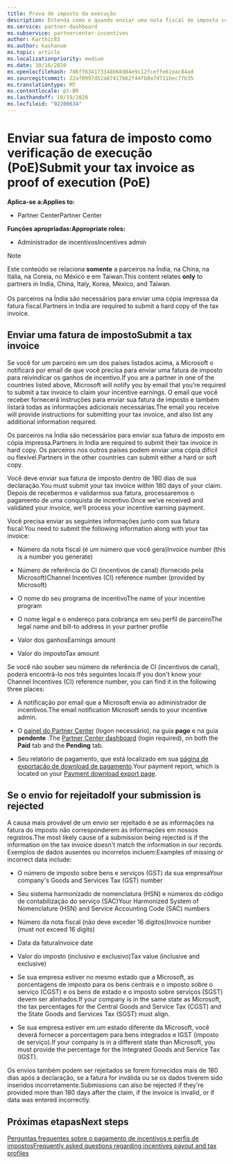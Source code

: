 ```yaml
---
title: Prova de imposto da execução
description: Entenda como e quando enviar uma nota fiscal de imposto como uma POE (prova de execução) para reivindicar seus ganhos.
ms.service: partner-dashboard
ms.subservice: partnercenter-incentives
author: Karthic83
ms.author: kashanum
ms.topic: article
ms.localizationpriority: medium
ms.date: 10/16/2020
ms.openlocfilehash: 7d6ff634173348b68d84e9c12fceffe61eac84ad
ms.sourcegitcommit: 22af0997d52a87417b62f44fb0a7d711bec77b35
ms.translationtype: MT
ms.contentlocale: pt-BR
ms.lasthandoff: 10/19/2020
ms.locfileid: "92200634"
---
```

# <a name="submit-your-tax-invoice-as-proof-of-execution-poe"></a><span data-ttu-id="70754-103">Enviar sua fatura de imposto como verificação de execução (PoE)</span><span class="sxs-lookup"><span data-stu-id="70754-103">Submit your tax invoice as proof of execution (PoE)</span></span>

<span data-ttu-id="70754-104">**Aplica-se a:**</span><span class="sxs-lookup"><span data-stu-id="70754-104">**Applies to:**</span></span>

- <span data-ttu-id="70754-105">Partner Center</span><span class="sxs-lookup"><span data-stu-id="70754-105">Partner Center</span></span>

<span data-ttu-id="70754-106">**Funções apropriadas:**</span><span class="sxs-lookup"><span data-stu-id="70754-106">**Appropriate roles:**</span></span>

- <span data-ttu-id="70754-107">Administrador de incentivos</span><span class="sxs-lookup"><span data-stu-id="70754-107">Incentives admin</span></span>

>[!NOTE]
><span data-ttu-id="70754-108">Este conteúdo se relaciona **somente** a parceiros na Índia, na China, na Itália, na Coreia, no México e em Taiwan.</span><span class="sxs-lookup"><span data-stu-id="70754-108">This content relates **only** to partners in India, China, Italy, Korea, Mexico, and Taiwan.</span></span> <br><br><span data-ttu-id="70754-109">Os parceiros na Índia são necessários para enviar uma cópia impressa da fatura fiscal.</span><span class="sxs-lookup"><span data-stu-id="70754-109">Partners in India are required to submit a hard copy of the tax invoice.</span></span>

## <a name="submit-a-tax-invoice"></a><span data-ttu-id="70754-110">Enviar uma fatura de imposto</span><span class="sxs-lookup"><span data-stu-id="70754-110">Submit a tax invoice</span></span>

<span data-ttu-id="70754-111">Se você for um parceiro em um dos países listados acima, a Microsoft o notificará por email de que você precisa para enviar uma fatura de imposto para reivindicar os ganhos de incentivo.</span><span class="sxs-lookup"><span data-stu-id="70754-111">If you are a partner in one of the countries listed above, Microsoft will notify you by email that you’re required to submit a tax invoice to claim your incentive earnings.</span></span> <span data-ttu-id="70754-112">O email que você receber fornecerá instruções para enviar sua fatura de imposto e também listará todas as informações adicionais necessárias.</span><span class="sxs-lookup"><span data-stu-id="70754-112">The email you receive will provide instructions for submitting your tax invoice, and also list any additional information required.</span></span>

<span data-ttu-id="70754-113">Os parceiros na Índia são necessários para enviar sua fatura de imposto em cópia impressa.</span><span class="sxs-lookup"><span data-stu-id="70754-113">Partners in India are required to submit their tax invoice in hard copy.</span></span> <span data-ttu-id="70754-114">Os parceiros nos outros países podem enviar uma cópia difícil ou flexível.</span><span class="sxs-lookup"><span data-stu-id="70754-114">Partners in the other countries can submit either a hard or soft copy.</span></span>

<span data-ttu-id="70754-115">Você deve enviar sua fatura de imposto dentro de 180 dias de sua declaração.</span><span class="sxs-lookup"><span data-stu-id="70754-115">You must submit your tax invoice within 180 days of your claim.</span></span> <span data-ttu-id="70754-116">Depois de recebermos e validarmos sua fatura, processaremos o pagamento de uma conquista de incentivo.</span><span class="sxs-lookup"><span data-stu-id="70754-116">Once we’ve received and validated your invoice, we’ll process your incentive earning payment.</span></span>

<span data-ttu-id="70754-117">Você precisa enviar as seguintes informações junto com sua fatura fiscal:</span><span class="sxs-lookup"><span data-stu-id="70754-117">You need to submit the following information along with your tax invoice:</span></span>

- <span data-ttu-id="70754-118">Número da nota fiscal (é um número que você gera)</span><span class="sxs-lookup"><span data-stu-id="70754-118">Invoice number (this is a number you generate)</span></span> 

- <span data-ttu-id="70754-119">Número de referência do CI (incentivos de canal) (fornecido pela Microsoft)</span><span class="sxs-lookup"><span data-stu-id="70754-119">Channel Incentives (CI) reference number (provided by Microsoft)</span></span> 

- <span data-ttu-id="70754-120">O nome do seu programa de incentivo</span><span class="sxs-lookup"><span data-stu-id="70754-120">The name of your incentive program</span></span>

- <span data-ttu-id="70754-121">O nome legal e o endereço para cobrança em seu perfil de parceiro</span><span class="sxs-lookup"><span data-stu-id="70754-121">The legal name and bill-to address in your partner profile</span></span> 

- <span data-ttu-id="70754-122">Valor dos ganhos</span><span class="sxs-lookup"><span data-stu-id="70754-122">Earnings amount</span></span>

- <span data-ttu-id="70754-123">Valor do imposto</span><span class="sxs-lookup"><span data-stu-id="70754-123">Tax amount</span></span>

<span data-ttu-id="70754-124">Se você não souber seu número de referência de CI (incentivos de canal), poderá encontrá-lo nos três seguintes locais:</span><span class="sxs-lookup"><span data-stu-id="70754-124">If you don't know your Channel Incentives (CI) reference number, you can find it in the following three places:</span></span> 

- <span data-ttu-id="70754-125">A notificação por email que a Microsoft envia ao administrador de incentivos.</span><span class="sxs-lookup"><span data-stu-id="70754-125">The email notification Microsoft sends to your incentive admin.</span></span> 

- <span data-ttu-id="70754-126">O [painel do Partner Center](https://partner.microsoft.com/dashboard/) (logon necessário), na guia **pago** e na guia **pendente** .</span><span class="sxs-lookup"><span data-stu-id="70754-126">The [Partner Center dashboard](https://partner.microsoft.com/dashboard/) (login required), on both the **Paid** tab and the **Pending** tab.</span></span>  

- <span data-ttu-id="70754-127">Seu relatório de pagamento, que está localizado em sua [página de exportação de download de pagamento](/partner-center/understand-incentive-payouts#payment-download-export).</span><span class="sxs-lookup"><span data-stu-id="70754-127">Your payment report, which is located on your [Payment download export page](/partner-center/understand-incentive-payouts#payment-download-export).</span></span> 

## <a name="if-your-submission-is-rejected"></a><span data-ttu-id="70754-128">Se o envio for rejeitado</span><span class="sxs-lookup"><span data-stu-id="70754-128">If your submission is rejected</span></span>

<span data-ttu-id="70754-129">A causa mais provável de um envio ser rejeitado é se as informações na fatura do imposto não corresponderem às informações em nossos registros.</span><span class="sxs-lookup"><span data-stu-id="70754-129">The most likely cause of a submission being rejected is if the information on the tax invoice doesn't match the information in our records.</span></span> <span data-ttu-id="70754-130">Exemplos de dados ausentes ou incorretos incluem:</span><span class="sxs-lookup"><span data-stu-id="70754-130">Examples of missing or incorrect data include:</span></span> 

- <span data-ttu-id="70754-131">O número de imposto sobre bens e serviços (GST) da sua empresa</span><span class="sxs-lookup"><span data-stu-id="70754-131">Your company's Goods and Services Tax (GST) number</span></span>

- <span data-ttu-id="70754-132">Seu sistema harmonizado de nomenclatura (HSN) e números do código de contabilização do serviço (SAC)</span><span class="sxs-lookup"><span data-stu-id="70754-132">Your Harmonized System of Nomenclature (HSN) and Service Accounting Code (SAC) numbers</span></span>

- <span data-ttu-id="70754-133">Número da nota fiscal (não deve exceder 16 dígitos)</span><span class="sxs-lookup"><span data-stu-id="70754-133">Invoice number (must not exceed 16 digits)</span></span>

- <span data-ttu-id="70754-134">Data da fatura</span><span class="sxs-lookup"><span data-stu-id="70754-134">Invoice date</span></span>

- <span data-ttu-id="70754-135">Valor do imposto (inclusivo e exclusivo)</span><span class="sxs-lookup"><span data-stu-id="70754-135">Tax value (inclusive and exclusive)</span></span>

- <span data-ttu-id="70754-136">Se sua empresa estiver no mesmo estado que a Microsoft, as porcentagens de imposto para os bens centrais e o imposto sobre o serviço (CGST) e os bens de estado e o imposto sobre serviços (SGST) devem ser alinhados.</span><span class="sxs-lookup"><span data-stu-id="70754-136">If your company is in the same state as Microsoft, the tax percentages for the Central Goods and Service Tax (CGST) and the State Goods and Services Tax (SGST) must align.</span></span>

- <span data-ttu-id="70754-137">Se sua empresa estiver em um estado diferente da Microsoft, você deverá fornecer a porcentagem para bens integrados e IGST (imposto de serviço).</span><span class="sxs-lookup"><span data-stu-id="70754-137">If your company is in a different state than Microsoft, you must provide the percentage for the Integrated Goods and Service Tax (IGST).</span></span>

<span data-ttu-id="70754-138">Os envios também podem ser rejeitados se forem fornecidos mais de 180 dias após a declaração, se a fatura for inválida ou se os dados tiverem sido inseridos incorretamente.</span><span class="sxs-lookup"><span data-stu-id="70754-138">Submissions can also be rejected if they're provided more than 180 days after the claim, if the invoice is invalid, or if data was entered incorrectly.</span></span>

## <a name="next-steps"></a><span data-ttu-id="70754-139">Próximas etapas</span><span class="sxs-lookup"><span data-stu-id="70754-139">Next steps</span></span>

[<span data-ttu-id="70754-140">Perguntas frequentes sobre o pagamento de incentivos e perfis de impostos</span><span class="sxs-lookup"><span data-stu-id="70754-140">Frequently asked questions regarding incentives payout and tax profiles</span></span>](incentives-payout-tax-profile-faqs.md)
